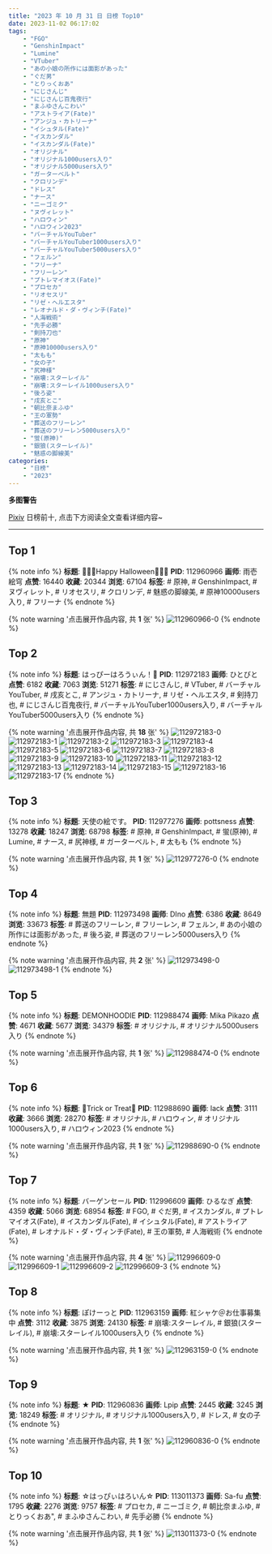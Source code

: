```yaml
---
title: "2023 年 10 月 31 日 日榜 Top10"
date: 2023-11-02 06:17:02
tags:
    - "FGO"
    - "GenshinImpact"
    - "Lumine"
    - "VTuber"
    - "あの小娘の所作には面影があった"
    - "ぐだ男"
    - "とりっくおあ"
    - "にじさんじ"
    - "にじさんじ百鬼夜行"
    - "まふゆさんこわい"
    - "アストライア(Fate)"
    - "アンジュ・カトリーナ"
    - "イシュタル(Fate)"
    - "イスカンダル"
    - "イスカンダル(Fate)"
    - "オリジナル"
    - "オリジナル1000users入り"
    - "オリジナル5000users入り"
    - "ガーターベルト"
    - "クロリンデ"
    - "ドレス"
    - "ナース"
    - "ニーゴミク"
    - "ヌヴィレット"
    - "ハロウィン"
    - "ハロウィン2023"
    - "バーチャルYouTuber"
    - "バーチャルYouTuber1000users入り"
    - "バーチャルYouTuber5000users入り"
    - "フェルン"
    - "フリーナ"
    - "フリーレン"
    - "プトレマイオス(Fate)"
    - "プロセカ"
    - "リオセスリ"
    - "リゼ・ヘルエスタ"
    - "レオナルド・ダ・ヴィンチ(Fate)"
    - "人海戦術"
    - "先手必勝"
    - "剣持刀也"
    - "原神"
    - "原神10000users入り"
    - "太もも"
    - "女の子"
    - "尻神様"
    - "崩壊:スターレイル"
    - "崩壊:スターレイル1000users入り"
    - "後ろ姿"
    - "戌亥とこ"
    - "朝比奈まふゆ"
    - "王の軍勢"
    - "葬送のフリーレン"
    - "葬送のフリーレン5000users入り"
    - "蛍(原神)"
    - "銀狼(スターレイル)"
    - "魅惑の脚線美"
categories:
    - "日榜"
    - "2023"
---
```


<i class="fa fa-triangle-exclamation"></i>**多图警告**<i class="fa fa-triangle-exclamation"></i>

[Pixiv](https://www.pixiv.net/) 日榜前十, 点击下方阅读全文查看详细内容~

<!-- more -->

---

## Top 1

{% note info %}
**标题**: 🎃👻💜Happy Halloween💜👻🎃
**PID**: 112960966 **画师**: 雨壱絵穹
**点赞**: 16440 **收藏**: 20344 **浏览**: 67104
**标签**: # 原神, # GenshinImpact, # ヌヴィレット, # リオセスリ, # クロリンデ, # 魅惑の脚線美, # 原神10000users入り, # フリーナ
{% endnote %}

{% note warning '点击展开作品内容, 共 **1** 张' %}
![112960966-0](https://i.pixiv.re/img-original/img/2023/10/30/00/00/34/112960966_p0.jpg)
{% endnote %}

## Top 2

{% note info %}
**标题**: はっぴーはろうぃん！🎃
**PID**: 112972183 **画师**: ひとびと
**点赞**: 6182 **收藏**: 7063 **浏览**: 51271
**标签**: # にじさんじ, # VTuber, # バーチャルYouTuber, # 戌亥とこ, # アンジュ・カトリーナ, # リゼ・ヘルエスタ, # 剣持刀也, # にじさんじ百鬼夜行, # バーチャルYouTuber1000users入り, # バーチャルYouTuber5000users入り
{% endnote %}

{% note warning '点击展开作品内容, 共 **18** 张' %}
![112972183-0](https://i.pixiv.re/img-original/img/2023/10/30/12/35/07/112972183_p0.png)
![112972183-1](https://i.pixiv.re/img-original/img/2023/10/30/12/35/07/112972183_p1.png)
![112972183-2](https://i.pixiv.re/img-original/img/2023/10/30/12/35/07/112972183_p2.png)
![112972183-3](https://i.pixiv.re/img-original/img/2023/10/30/12/35/07/112972183_p3.png)
![112972183-4](https://i.pixiv.re/img-original/img/2023/10/30/12/35/07/112972183_p4.png)
![112972183-5](https://i.pixiv.re/img-original/img/2023/10/30/12/35/07/112972183_p5.png)
![112972183-6](https://i.pixiv.re/img-original/img/2023/10/30/12/35/07/112972183_p6.png)
![112972183-7](https://i.pixiv.re/img-original/img/2023/10/30/12/35/07/112972183_p7.png)
![112972183-8](https://i.pixiv.re/img-original/img/2023/10/30/12/35/07/112972183_p8.png)
![112972183-9](https://i.pixiv.re/img-original/img/2023/10/30/12/35/07/112972183_p9.png)
![112972183-10](https://i.pixiv.re/img-original/img/2023/10/30/12/35/07/112972183_p10.png)
![112972183-11](https://i.pixiv.re/img-original/img/2023/10/30/12/35/07/112972183_p11.png)
![112972183-12](https://i.pixiv.re/img-original/img/2023/10/30/12/35/07/112972183_p12.png)
![112972183-13](https://i.pixiv.re/img-original/img/2023/10/30/12/35/07/112972183_p13.png)
![112972183-14](https://i.pixiv.re/img-original/img/2023/10/30/12/35/07/112972183_p14.png)
![112972183-15](https://i.pixiv.re/img-original/img/2023/10/30/12/35/07/112972183_p15.png)
![112972183-16](https://i.pixiv.re/img-original/img/2023/10/30/12/35/07/112972183_p16.png)
![112972183-17](https://i.pixiv.re/img-original/img/2023/10/30/12/35/07/112972183_p17.png)
{% endnote %}

## Top 3

{% note info %}
**标题**: 天使の絵です。
**PID**: 112977276 **画师**: pottsness
**点赞**: 13278 **收藏**: 18247 **浏览**: 68798
**标签**: # 原神, # GenshinImpact, # 蛍(原神), # Lumine, # ナース, # 尻神様, # ガーターベルト, # 太もも
{% endnote %}

{% note warning '点击展开作品内容, 共 **1** 张' %}
![112977276-0](https://i.pixiv.re/img-original/img/2023/10/30/18/00/10/112977276_p0.jpg)
{% endnote %}

## Top 4

{% note info %}
**标题**: 無題
**PID**: 112973498 **画师**: DIno
**点赞**: 6386 **收藏**: 8649 **浏览**: 33673
**标签**: # 葬送のフリーレン, # フリーレン, # フェルン, # あの小娘の所作には面影があった, # 後ろ姿, # 葬送のフリーレン5000users入り
{% endnote %}

{% note warning '点击展开作品内容, 共 **2** 张' %}
![112973498-0](https://i.pixiv.re/img-original/img/2023/10/30/14/04/00/112973498_p0.jpg)
![112973498-1](https://i.pixiv.re/img-original/img/2023/10/30/14/04/00/112973498_p1.jpg)
{% endnote %}

## Top 5

{% note info %}
**标题**: DEMONHOODIE
**PID**: 112988474 **画师**: Mika Pikazo
**点赞**: 4671 **收藏**: 5677 **浏览**: 34379
**标签**: # オリジナル, # オリジナル5000users入り
{% endnote %}

{% note warning '点击展开作品内容, 共 **1** 张' %}
![112988474-0](https://i.pixiv.re/img-original/img/2023/10/31/00/00/06/112988474_p0.png)
{% endnote %}

## Top 6

{% note info %}
**标题**: 🎃Trick or Treat🎃
**PID**: 112988690 **画师**: lack
**点赞**: 3111 **收藏**: 3666 **浏览**: 28270
**标签**: # オリジナル, # ハロウィン, # オリジナル1000users入り, # ハロウィン2023
{% endnote %}

{% note warning '点击展开作品内容, 共 **1** 张' %}
![112988690-0](https://i.pixiv.re/img-original/img/2023/10/31/00/00/45/112988690_p0.png)
{% endnote %}

## Top 7

{% note info %}
**标题**: バーゲンセール
**PID**: 112996609 **画师**: ひるなぎ
**点赞**: 4359 **收藏**: 5066 **浏览**: 68954
**标签**: # FGO, # ぐだ男, # イスカンダル, # プトレマイオス(Fate), # イスカンダル(Fate), # イシュタル(Fate), # アストライア(Fate), # レオナルド・ダ・ヴィンチ(Fate), # 王の軍勢, # 人海戦術
{% endnote %}

{% note warning '点击展开作品内容, 共 **4** 张' %}
![112996609-0](https://i.pixiv.re/img-original/img/2023/10/31/06/00/13/112996609_p0.jpg)
![112996609-1](https://i.pixiv.re/img-original/img/2023/10/31/06/00/13/112996609_p1.jpg)
![112996609-2](https://i.pixiv.re/img-original/img/2023/10/31/06/00/13/112996609_p2.jpg)
![112996609-3](https://i.pixiv.re/img-original/img/2023/10/31/06/00/13/112996609_p3.jpg)
{% endnote %}

## Top 8

{% note info %}
**标题**: ぽけーっと
**PID**: 112963159 **画师**: 紅シャケ＠お仕事募集中
**点赞**: 3112 **收藏**: 3875 **浏览**: 24130
**标签**: # 崩壊:スターレイル, # 銀狼(スターレイル), # 崩壊:スターレイル1000users入り
{% endnote %}

{% note warning '点击展开作品内容, 共 **1** 张' %}
![112963159-0](https://i.pixiv.re/img-original/img/2023/10/30/01/05/01/112963159_p0.jpg)
{% endnote %}

## Top 9

{% note info %}
**标题**: ★
**PID**: 112960836 **画师**: Lpip
**点赞**: 2445 **收藏**: 3245 **浏览**: 18249
**标签**: # オリジナル, # オリジナル1000users入り, # ドレス, # 女の子
{% endnote %}

{% note warning '点击展开作品内容, 共 **1** 张' %}
![112960836-0](https://i.pixiv.re/img-original/img/2023/10/30/00/00/06/112960836_p0.jpg)
{% endnote %}

## Top 10

{% note info %}
**标题**: ☆はっぴぃはろいん☆
**PID**: 113011373 **画师**: Sa-fu
**点赞**: 1795 **收藏**: 2276 **浏览**: 9757
**标签**: # プロセカ, # ニーゴミク, # 朝比奈まふゆ, # とりっくおあ", # まふゆさんこわい, # 先手必勝
{% endnote %}

{% note warning '点击展开作品内容, 共 **1** 张' %}
![113011373-0](https://i.pixiv.re/img-original/img/2023/10/31/18/32/21/113011373_p0.jpg)
{% endnote %}
